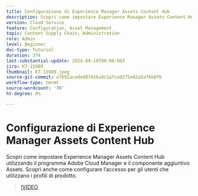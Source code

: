 ```yaml
---
title: Configurazione di Experience Manager Assets Content Hub
description: Scopri come impostare Experience Manager Assets Content Hub utilizzando il programma Adobe Cloud Manager e il componente aggiuntivo Assets. Scopri anche come configurare l’accesso per gli utenti che utilizzano i profili di prodotto.
version: Cloud Service
feature: Configuration, Asset Management
topic: Content Supply Chain, Administration
role: Admin
level: Beginner
doc-type: Tutorial
duration: 374
last-substantial-update: 2024-09-10T00:00:00Z
jira: KT-15989
thumbnail: KT-15989.jpeg
source-git-commit: e7692aceded07426a9c1afce9275e82a5af6b0fb
workflow-type: tm+mt
source-wordcount: '76'
ht-degree: 0%

---
```



# Configurazione di Experience Manager Assets Content Hub

Scopri come impostare Experience Manager Assets Content Hub utilizzando il programma Adobe Cloud Manager e il componente aggiuntivo Assets. Scopri anche come configurare l’accesso per gli utenti che utilizzano i profili di prodotto.

>[!VIDEO](https://video.tv.adobe.com/v/3433513/?learn=on)

